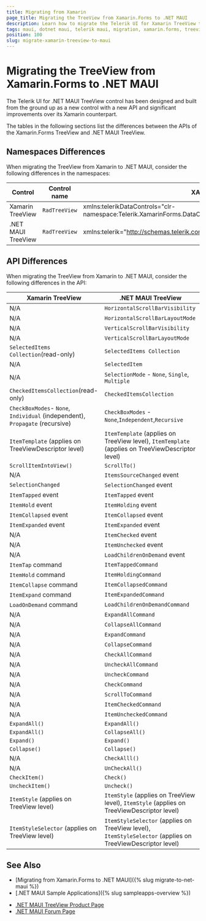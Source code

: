 ```yaml
---
title: Migrating from Xamarin
page_title: Migrating the TreeView from Xamarin.Forms to .NET MAUI
description: Learn how to migrate the Telerik UI for Xamarin TreeView to the Telerik UI for .NET MAUI framework by updating the namespacesby updating the namespaces, the incompatible NuGet packages and API.
tags: maui, dotnet maui, telerik maui, migration, xamarin.forms, treeview
position: 100
slug: migrate-xamarin-treeview-to-maui
---
```


# Migrating the TreeView from Xamarin.Forms to .NET MAUI

The Telerik UI for .NET MAUI TreeView control has been designed and built from the ground up as a new control with a new API and significant improvements over its Xamarin counterpart.

The tables in the following sections list the differences between the APIs of the Xamarin.Forms TreeView and .NET MAUI TreeView.

## Namespaces Differences

When migrating the TreeView from Xamarin to .NET MAUI, consider the following differences in the namespaces:

| Control | Control name | XAML Namespcace | C# Namespace|
| --------------- | --------------- | --------------- | --------------- |
| Xamarin TreeView | `RadTreeView` | xmlns:telerikDataControls="clr-namespace:Telerik.XamarinForms.DataControls;assembly=Telerik.XamarinForms.DataControls" | using Telerik.XamarinForms.DataControls; |
| .NET MAUI TreeView | `RadTreeView` | xmlns:telerik="http://schemas.telerik.com/2022/xaml/maui"` | using Telerik.Maui.Controls; |

## API Differences

When migrating the TreeView from Xamarin to .NET MAUI, consider the following differences in the API:

| Xamarin TreeView | .NET MAUI TreeView |
| ------------- | --------------- |
| N/A | `HorizontalScrollBarVisibility` |
| N/A | `HorizontalScrollBarLayoutMode` |
| N/A | `VerticalScrollBarVisibility` |
| N/A | `VerticalScrollBarLayoutMode` |
| `SelectedItems Collection`(read-only) | `SelectedItems Collection` |
| N/A | `SelectedItem` |
| N/A | `SelectionMode` - `None`, `Single`, `Multiple` |
| `CheckedItemsCollection`(read-only) | `CheckedItemsCollection` |
| `CheckBoxModes`- `None`, `Individual` (independent), `Propagate` (recursive) | `CheckBoxModes` - `None`,`Independent`,`Recursive` |
| `ItemTemplate` (applies on TreeViewDescriptor level) | `ItemTemplate` (applies on TreeView level), `ItemTemplate` (applies on TreeViewDescriptor level) |
| `ScrollItemIntoView()` | `ScrollTo()` |
| N/A | `ItemsSourceChanged` event |
| `SelectionChanged` | `SelectionChanged` event |
| `ItemTapped` event | `ItemTapped` event |
| `ItemHold` event | `ItemHolding` event |
| `ItemCollapsed` event | `ItemCollapsed` event |
| `ItemExpanded` event | `ItemExpanded` event |
| N/A | `ItemChecked` event |
| N/A | `ItemUnchecked` event |
| N/A | `LoadChildrenOnDemand` event |
| `ItemTap` command | `ItemTappedCommand` |
| `ItemHold` command | `ItemHoldingCommand` | 
| `ItemCollapse` command | `ItemCollapsedCommand` |
| `ItemExpand` command | `ItemExpandedCommand` |
| `LoadOnDemand` command | `LoadChildrenOnDemandCommand` |
| N/A | `ExpandAllCommand` |
| N/A | `CollapseAllCommand` |
| N/A | `ExpandCommand` |
| N/A | `CollapseCommand` |
| N/A | `CheckAllCommand` |
| N/A | `UncheckAllCommand` |
| N/A | `UncheckCommand` |
| N/A | `CheckCommand` |
| N/A | `ScrollToCommand` |
| N/A | `ItemCheckedCommand` |
| N/A | `ItemUncheckedCommand` |
| `ExpandAll()` | `ExpandAll()` |
| `ExpandAll()` | `CollapseAll()` |
| `Expand()` | `Expand()` |
| `Collapse()` | `Collapse()` |
| N/A | `CheckAlll()` |
| N/A | `UnCheckAll()` |
| `CheckItem()` | `Check()` |
| `UncheckItem()` | `Uncheck()` |
| `ItemStyle` (applies on TreeView level) | `ItemStyle` (applies on TreeView level), `ItemStyle` (applies on TreeViewDescriptor level) |
| `ItemStyleSelector` (applies on TreeView level) | `ItemStyleSelector` (applies on TreeView level), `ItemStyleSelector` (applies on TreeViewDescriptor level) |

## See Also

* [Migrating from Xamarin.Forms to .NET MAUI]({% slug migrate-to-net-maui %})
* [.NET MAUI Sample Applications]({% slug sampleapps-overview %})
- [.NET MAUI TreeView Product Page](https://www.telerik.com/maui-ui/treeview)
- [.NET MAUI Forum Page](https://www.telerik.com/forums/maui?tagId=1853)
